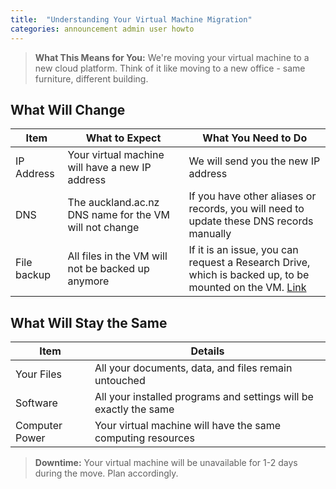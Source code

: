 ```yaml
---
title:  "Understanding Your Virtual Machine Migration"
categories: announcement admin user howto
---
```



> **What This Means for You:** We're moving your virtual machine to a new cloud platform. Think of it like moving to a new office - same furniture, different building.

## What Will Change

| Item | What to Expect | What You Need to Do |
|------|----------------|---------------------|
| IP Address | Your virtual machine will have a new IP address | We will send you the new IP address |
| DNS | The auckland.ac.nz DNS name for the VM will not change | If you have other aliases or records, you will need to update these DNS records manually |
| File backup | All files in the VM will not be backed up anymore | If it is an issue, you can request a Research Drive, which is backed up, to be mounted on the VM. [Link](https://research-hub.auckland.ac.nz/managing-research-data/research-data-storage/research-drive) |

## What Will Stay the Same

| Item | Details |
|------|---------|
| Your Files | All your documents, data, and files remain untouched |
| Software | All your installed programs and settings will be exactly the same |
| Computer Power | Your virtual machine will have the same computing resources |

> **Downtime:** Your virtual machine will be unavailable for 1-2 days during the move. Plan accordingly.
